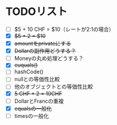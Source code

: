 # TODOリスト
 - [ ] $5 + 10 CHF = $10（レートが2:1の場合）
 - [x] ~~$5 * 2 = $10~~
 - [x] ~~amountをprivateにする~~
 - [x] ~~Dollarの副作用どうする？~~
 - [ ] Moneyの丸め処理どうする？
 - [x] ~~euquals()~~
 - [ ] hashCode()
 - [ ] nullとの等価性比較
 - [ ] 他のオブジェクトとの等価性比較
 - [x] ~~5 CHF * 2 = 10CHF~~
 - [ ] DollarとFrancの重複
 - [x] ~~equalsの一般化~~
 - [ ] timesの一般化